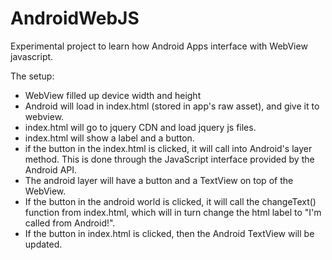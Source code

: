 # AndroidWebJS
Experimental project to learn how Android Apps interface with WebView javascript.

The setup:
- WebView filled up device width and height
- Android will load in index.html (stored in app's raw asset), and give it to webview.
- index.html will go to jquery CDN and load jquery js files.
- index.html will show a label and a button.
- if the button in the index.html is clicked, it will call into Android's layer method.  This is done through the JavaScript interface provided by the Android API.
- The android layer will have a button and a TextView on top of the WebView.
- If the button in the android world is clicked, it will call the changeText() function from index.html, which will in turn change the html label to "I'm called from Android!".
- If the button in index.html is clicked, then the Android TextView will be updated.

